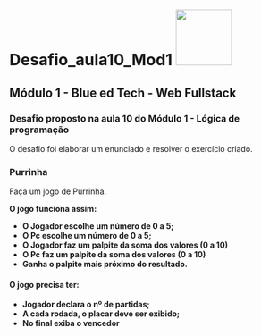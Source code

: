 # Desafio_aula10_Mod1 <img src="https://user-images.githubusercontent.com/95504029/151560441-2e792d97-fd65-462c-8fd7-70f581de5674.gif" width="100">

## Módulo 1 - Blue ed Tech - Web Fullstack 

### Desafio proposto na aula 10  do Módulo 1 - Lógica de programação
<p>O desafio foi elaborar um enunciado e resolver o exercício criado.</p>

### Purrinha

Faça um jogo de Purrinha.<b>
  
  O jogo funciona assim:<b>
  
- O Jogador escolhe um número de 0 a 5;
- O Pc escolhe um número de 0 a 5;
- O Jogador faz um palpite da soma dos valores (0 a 10)
- O Pc faz um palpite da soma dos valores (0 a 10)
- Ganha o palpite mais próximo do resultado.

#### O jogo precisa ter:

- Jogador declara o nº de partidas;
- A cada rodada, o placar deve ser exibido;
- No final exiba o vencedor




